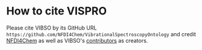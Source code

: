 # How to cite VISPRO

Please cite VIBSO by its GitHub URL `https://github.com/NFDI4Chem/VibrationalSpectroscopyOntology` and credit [NFDI4Chem](https://www.nfdi4chem.de/) as well as VIBSO's [contributors](https://github.com/NFDI4Chem/VibrationalSpectroscopyOntology/graphs/contributors) as creators.